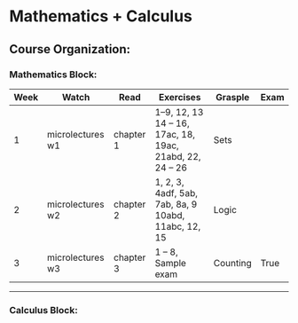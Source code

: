 # Mathematics + Calculus

## Course Organization:

### Mathematics Block:

| Week  | Watch  | Read  | Exercises  |  Grasple | Exam |
|---|---|---|---|---| --- |
|  1 | microlectures w1  | chapter 1 | 1–9, 12, 13 14 – 16, 17ac, 18, 19ac, 21abd, 22, 24 – 26 | Sets | |
|  2 | microlectures w2 | chapter 2  | 1, 2, 3, 4adf, 5ab, 7ab, 8a, 9 10abd, 11abc, 12, 15  | Logic | |
|  3 | microlectures w3  | chapter 3  | 1 – 8, Sample exam  | Counting | True |

---

### Calculus Block: